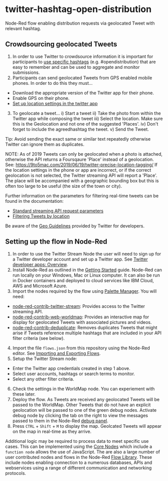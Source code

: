 # twitter-hashtag-open-distribution
Node-Red flow enabling distribution requests via geolocated Tweet with relevant hashtag.

## Crowdsourcing geolocated Tweets

1. In order to use Twitter to crowdsource information it is important for participants to [use specific hashtags](https://help.twitter.com/en/using-twitter/how-to-use-hashtags) (e.g. #opendistribution) that are easy to remember and can be used to aggregate and monitor submissions.
2. Participants can send geolocated Tweets from GPS enabled mobile phones. In order to do this they must...
  - Download the appropriate version of the Twitter app for their phone.
  - Enable GPS on their phone.
  - [Set up location settings in the twitter app](https://help.twitter.com/en/safety-and-security/twitter-location-services-for-mobile)
3. To geolocate a tweet...
  i) Start a tweet
  ii) Take the photo from within the Twitter app while composing the tweet
  iii) Select the location. Make sure this is the Geolocation and not one of the suggested 'Places'.
  iv) Don't forget to include the agreedhashtag the tweet.
  v) Send the Tweet.

Tip: Avoid sending the exact same or similar text repeatedly otherwise Twitter can ignore them as duplicates.

NOTE: As of 2019 Tweets can only be geolocated when a photo is attached, otherwise the API returns a Foursqaure 'Place' instead of a geolocation. See: https://9to5mac.com/2019/06/19/twitter-precise-location-tagging/ If the location settings in the phone or app are incorrect, or if the correct geolocation is not selected, the Twitter streaming API will report a 'Place'. The place will be accompanied with a geographic bounding box but this is often too large to be useful (the size of the town or city).
    
Further information on the parameters for filtering real-time tweets can be found in the documentation:
- [Standard streaming API request parameters](https://developer.twitter.com/en/docs/tweets/filter-realtime/guides/basic-stream-parameters)
- [Filtering Tweets by location](https://developer.twitter.com/en/docs/tutorials/filtering-tweets-by-location)

Be aware of the [Geo Guidelines](https://developer.twitter.com/en/developer-terms/geo-guidelines) provided by Twitter for developers.

## Setting up the flow in Node-Red

1. In order to use the Twitter Stream Node the user will need to sign up for a Twitter developer account and set up a Twitter app. See [Twitter developer apps: Overview](https://developer.twitter.com/en/docs/basics/apps/overview).
2. Install Node-Red as outlined in the [Getting Started](https://nodered.org/docs/getting-started/) guide. Node-Red can run locally on your Windows, Mac or Linux computer. It can also be run in Docker containers and deployed to cloud services like IBM Cloud, AWS and Microsoft Azure.
3. Import the nodes required by the flow using [Palette Manager](https://nodered.org/docs/user-guide/editor/palette/manager). You will need:
  - [node-red-contrib-twitter-stream](https://flows.nodered.org/node/node-red-contrib-twitter-stream): Provides access to the Twitter streaming API. 
  - [node-red-contrib-web-worldmap](https://flows.nodered.org/node/node-red-contrib-web-worldmap): Provides an interactive map for display for geolocated Tweets with associated pictures and videos.
  - [node-red-contrib-deduplicate](https://flows.nodered.org/node/node-red-contrib-deduplicate): Removes duplicates Tweets that might arise if Tweets reference multiple hashtags that are included in your API filter criteria (see below). 
4. Import the file `flows.json` from this repository using the Node-Red editor. See [Importing and Exporting Flows](https://nodered.org/docs/user-guide/editor/workspace/import-export).
5. Setup the Twitter Stream node:
  - Enter the Twitter app credentials created in step 1 above.
  - Select user accounts, hashtags or search terms to monitor.
  - Select any other filter criteria.
6. Check the settings in the WorldMap node. You can experiement with these later.
7. Deploy the flow. As Tweets are received any geolocated Tweets will be passed to the WorldMap. Other Tweets that do not have an explicit geolocation will be passed to one of the green debug nodes. Activate debug node by clicking the tab on the right to view the messages passed to them in the Node-Red [debug panel](https://nodered.org/docs/user-guide/editor/sidebar/debug).   
8. Press `CTRL` + `Shift` + `M` to display the map. Geolcated Tweets will appear on the map in real-time as they arrive.

Additional logic may be required to process data to meet specific use cases. This can be implemented using the [Core Nodes](https://nodered.org/docs/user-guide/nodes) which include a `function node` allows the use of JavaScript. The are also a large number of user contributed nodes and flows in the Node-Red [Flow Library](https://flows.nodered.org/). These include nodes enabling connection to a numerous databases, APIs and webservices using a range of different communication and networking protocols.
